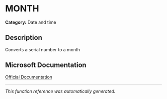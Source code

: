 # MONTH

**Category:** Date and time

## Description
Converts a serial number to a month

## Microsoft Documentation
[Official Documentation](https://support.microsoft.com//en-us/office/month-function-579a2881-199b-48b2-ab90-ddba0eba86e8)

---
*This function reference was automatically generated.*
